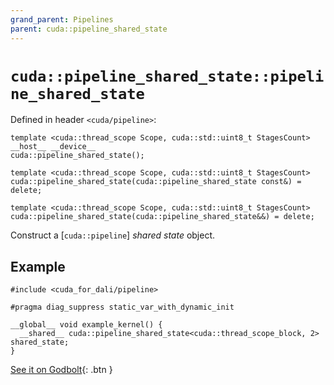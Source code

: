 ```yaml
---
grand_parent: Pipelines
parent: cuda::pipeline_shared_state
---
```


# `cuda::pipeline_shared_state::pipeline_shared_state`

Defined in header `<cuda/pipeline>`:

```cuda
template <cuda::thread_scope Scope, cuda::std::uint8_t StagesCount>
__host__ __device__
cuda::pipeline_shared_state();

template <cuda::thread_scope Scope, cuda::std::uint8_t StagesCount>
cuda::pipeline_shared_state(cuda::pipeline_shared_state const&) = delete;

template <cuda::thread_scope Scope, cuda::std::uint8_t StagesCount>
cuda::pipeline_shared_state(cuda::pipeline_shared_state&&) = delete;
```

Construct a [`cuda::pipeline`] _shared state_ object.

## Example

```cuda
#include <cuda_for_dali/pipeline>

#pragma diag_suppress static_var_with_dynamic_init

__global__ void example_kernel() {
  __shared__ cuda::pipeline_shared_state<cuda::thread_scope_block, 2> shared_state;
}
```

[See it on Godbolt](https://godbolt.org/z/K4vKq4vd3){: .btn }



